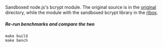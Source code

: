 Sandboxed node.js's bcrypt module. The original source is in the
[original](./original) directory, while the module with the sandboxed
bcrypt library in the [rlbox](./rlbox).

##### Re-run benchmarks and compare the two

```
make build
make bench
```
